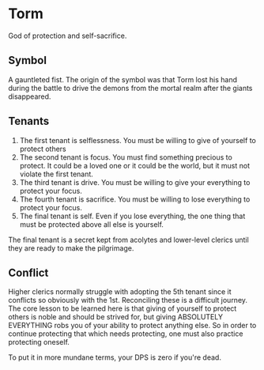 # Torm
God of protection and self-sacrifice.

## Symbol
A gauntleted fist. The origin of the symbol was that Torm lost his hand during the battle to drive the demons from the mortal realm after the giants disappeared.

## Tenants
1. The first tenant is selflessness. You must be willing to give of yourself to protect others
2. The second tenant is focus. You must find something precious to protect. It could be a loved one or it could be the world, but it must not violate the first tenant.
3. The third tenant is drive. You must be willing to give your everything to protect your focus.
4. The fourth tenant is sacrifice. You must be willing to lose everything to protect your focus.
5. The final tenant is self. Even if you lose everything, the one thing that must be protected above all else is yourself.

The final tenant is a secret kept from acolytes and lower-level clerics until they are ready to make the pilgrimage.

## Conflict
Higher clerics normally struggle with adopting the 5th tenant since it conflicts so obviously with the 1st. Reconciling these is a difficult journey. The core lesson to be learned here is that giving of yourself to protect others is noble and should be strived for, but giving ABSOLUTELY EVERYTHING robs you of your ability to protect anything else. So in order to continue protecting that which needs protecting, one must also practice protecting oneself.

To put it in more mundane terms, your DPS is zero if you're dead.
